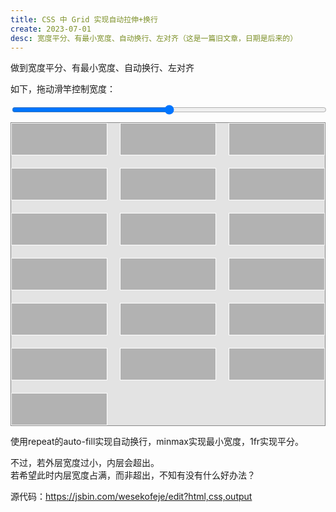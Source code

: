 ```yaml
---
title: CSS 中 Grid 实现自动拉伸+换行
create: 2023-07-01
desc: 宽度平分、有最小宽度、自动换行、左对齐（这是一篇旧文章，日期是后来的）
---
```


做到宽度平分、有最小宽度、自动换行、左对齐

如下，拖动滑竿控制宽度：

<input id="rangegrid" type="range" min="0" max="100" step="any" v-model="wdt">
<div id="containergrid">
  <div></div><div></div><div></div><div></div><div></div><div></div><div></div><div></div><div></div><div></div><div></div><div></div><div></div><div></div><div></div><div></div><div></div><div></div><div></div>
</div>

使用repeat的auto-fill实现自动换行，minmax实现最小宽度，1fr实现平分。

不过，若外层宽度过小，内层会超出。  
若希望此时内层宽度占满，而非超出，不知有没有什么好办法？

源代码：<https://jsbin.com/wesekofeje/edit?html,css,output>

<style>
#rangegrid{
  width: 100%
}
#containergrid{
  display: grid;
  grid-template-columns: repeat(auto-fill, minmax(/*最小值*/ 120px, 1fr));
  grid-gap: 20px;

  margin: 10px 0;
  background-color: #7773;
  border: 1px solid #888;
  width: v-bind(wdt + '%');
}
#containergrid>div {
  background: #8888;
  border: 1px solid #FFF;
  height: 50px;
}
</style>

<script setup>
  import { ref } from 'vue'
  const wdt = ref(100)
</script>